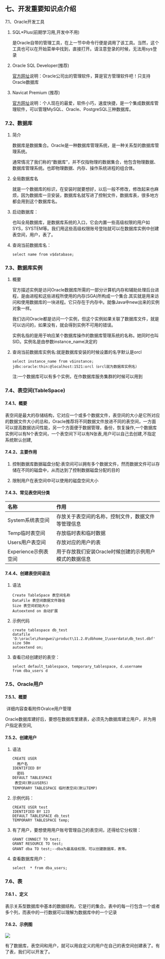 ## 七、开发重要知识点介绍

7.1、Oracle开发工具

1. SQL\*Plus\(前期学习用,开发中不用\)

   是Oracle自带的管理工具，在上一节中命令行便是调用了该工具。当然，这个工具也可以在开始菜单中找到，直接打开。请注意登录的时候，无法用sys登录

2. Oracle SQL Developer\(推荐\)

   [官方网址](http://www.oracle.com/technology/software/products/sql/index.html)说明：Oracle公司出的管理软件，算是官方管理软件吧！只支持Oracle数据库

3. Navicat Premium \(推荐\)

   [官方网址](http://www.navicat.com)说明：个人现在的最爱，软件小巧，速度快捷，是一个集成数据库管理软件，可以管理MySQL、Oracle、PostgreSQL三种数据库。

### 7.2、数据库

1. 简介

   数据库是数据集合。Oracle是一种数据库管理系统，是一种关系型的数据库管理系统。

   通常情况了我们称的“数据库”，并不仅指物理的数据集合，他包含物理数据、数据库管理系统。也即物理数据、内存、操作系统进程的组合体。

2. 全局数据库名

   就是一个数据库的标识，在安装时就要想好，以后一般不修改，修改起来也麻烦，因为数据库一旦安装，数据库名就写进了控制文件，数据库表，很多地方都会用到这个数据库名。

3. 启动数据库：

   也叫全局数据库，是数据库系统的入口，它会内置一些高级权限的用户如SYS，SYSTEM等。我们用这些高级权限账号登陆就可以在数据库实例中创建表空间，用户，表了。

4. 查询当前数据库名：

   ```
   select name from v$database;
   ```

### 7.3、数据库实例

1. 概要

   官方描述实例是访问Oracle数据库所需的一部分计算机内存和辅助处理后台进程，是由进程和这些进程所使用的内存\(SGA\)所构成一个集合.其实就是用来访问和使用数据库的一块进程。它只存在于内存中。就像Java中new出来的实例对象一样。

   我们访问Oracle都是访问一个实例，但这个实例如果关联了数据库文件，就是可以访问的，如果没有，就会得到实例不可用的错误。

   实例名指的是用于响应某个数据库操作的数据库管理系统的名称。她同时也叫SID。实例名是由参数instance\_name决定的

2. 查询当前数据库实例名:就是数据库安装的时候设置的名字默认是orcl

   ```
   select instance_name from v$instance;
   jdbc:oracle:thin:@localhost:1521:orcl（orcl就为数据库实例名）
   ```

   注:一个数据库可以有多个实例，在作数据库服务集群的时候可以用到

### 7.4、表空间\(TableSpace\)

#### 7.4.1、概要

​ 表空间是最大的存储结构，它对应一个或多个数据文件，表空间的大小是它所对应的数据文件大小的总和，Oracle推荐将不同数据文件放进不同的表空间，一方面可以提高数据访问性能，另一个方面便于数据管理，备份，恢复操作,一个数据库实例可以有N个表空间，一个表空间下可以有N张表,用户可以自己去创建,不指定系统默认创建,

#### 7.4.2、主要作用

1. 控制数据库数据磁盘分配:表空间可以拥有多个数据文件，然而数据文件可以存储在不同的磁盘中，从而达到了控制数据磁盘分配的目的

2. 限制用户在表空间中可以使用的磁盘空间大小

#### 7.4.3、常见表空间分类

| 名称 | 作用 |
| :--- | :--- |
| System系统表空间 | 存放关于表空间的名称，控制文件，数据文件等管理信息 |
| Temp临时表空间 | 存放临时表和临时数据 |
| Users用户表空间 | 存放对应的用户的表 |
| Experience示例表空间 | 用于存放我们安装Oracle时候创建的示例用户模式的数据信息 |

#### 7.4.4、创建表空间语法

1. 语法

   ```
   Create TableSpace 表空间名称  
   DataFile 表空间数据文件路径  
   Size 表空间初始大小  
   Autoextend on 自动扩展
   ```

2. 示例代码

   ```
   create tablespace db_test  
   datafile 'D:\oracle\zhangwei\product\11.2.0\dbhome_1\userdata\db_test.dbf'  
   size 50m  
   autoextend on;
   ```

3. 查看已经创建好的表空：

   ```
   select default_tablespace, temporary_tablespace, d.username  
   from dba_users d
   ```

### 7.5、Oracle用户

#### 7.5.1、概要

​ 详细内容查看附件Oralce用户管理

​ Oracle数据库建好后，要想在数据库里建表，必须先为数据库建立用户，并为用户指定表空间,

#### 7.5.2、创建用户

1. 语法

   ```
   CREATE USER 
     用户名  
   IDENTIFIED BY 
     密码  
   DEFAULT TABLESPACE 
    表空间(默认USERS)  
   TEMPORARY TABLESPACE 临时表空间(默认TEMP)
   ```

2. 示例代码：

   ```
   CREATE USER test  
   IDENTIFIED BY 123  
   DEFAULT TABLESPACE db_test  
   TEMPORARY TABLESPACE temp;
   ```

3. 有了用户，要想使用用户账号管理自己的表空间，还得给它分权限：

   ```
   GRANT CONNECT TO test;  
   GRANT RESOURCE TO test;  
   GRANT dba TO test;--dba为最高级权限，可以创建数据库，表等。
   ```

4. 查看数据库用户：

   ```
   select  * from dba_users;
   ```

### 7.6、表

#### 7.6.1 、定义

​ 表示关系型数据库中基本的数据结构，它是行的集合。表中的每一行包含一个或者多个列，而表中的一行数据可以理解为数据库中的一个记录

#### 7.6.2、示例图

![](http://opzv089nq.bkt.clouddn.com/17-7-29/83631486.jpg)

有了数据库，表空间和用户，就可以用自定义的用户在自己的表空间创建表了。有了表，我们可以开发了。

